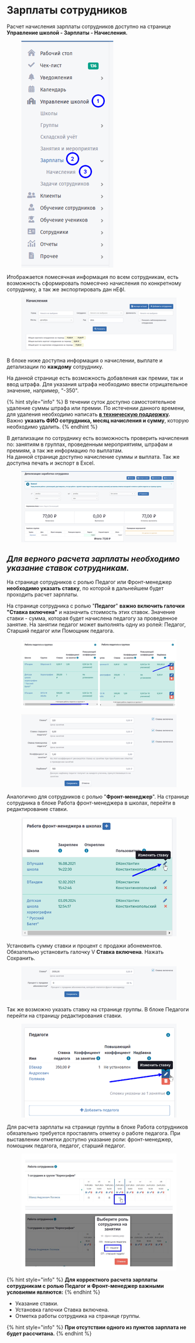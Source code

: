 # Зарплаты сотрудников

Расчет начисления зарплаты сотрудников доступно на странице **Управление школой - Зарплаты - Начисления.**

<figure><img src="../.gitbook/assets/image (8).png" alt=""><figcaption></figcaption></figure>

Итображается помесячная информация по всем сотрудникам, есть возможность сформировать помесячно  начисления по конкретному сотруднику, а так же экспортировать дан нEфl.

<figure><img src="../.gitbook/assets/image (5).png" alt=""><figcaption></figcaption></figure>

В блоке ниже доступна информация о начислении, выплате и детализации по **каждому** сотруднику.&#x20;

На данной странице есть возможность добавления как премии, так и ввод штрафа. Для указания штрафа необходимо ввести отрицательное значение, например, "-350".

{% hint style="info" %}
В течении суток доступно самостоятельное удаление суммы штрафа или премии. По истечении данного времени, для удаления необходимо написать [**в техническую поддержку**](https://forms.yandex.ru/cloud/6616c14090fa7b1819ba1116/?clckid=5aea2dcb)**.** \
Важно **указать ФИО сотрудника, месяц начисления и сумму**, которую необходимо удалить.
{% endhint %}

В детализации по сотруднику есть возможность проверить начисления по: занятиям в группах, проведенным мероприятиям, штрафам и премиям, а так же информацию по выплатам.\
На данной странице доступно начисление суммы и выплата. Так же доступна печать и экспорт в Excel.

<figure><img src="../.gitbook/assets/image (6).png" alt=""><figcaption></figcaption></figure>

## _Для верного расчета зарплаты необходимо указание ставок сотрудникам._

На странице сотрудников с ролью Педагог или Фронт-менеджер **необходимо указать ставку**, по которой в дальнейшем будет проходить расчет зарплаты.

На странице сотрудника с ролью "**Педагог**"  **важно включить галочки "Ставка включена"** и назначить стоимость этих ставок. Значение ставки - сумма, которая будет начислена педагогу за проведенное занятие. На занятии педагог может выполнять одну из ролей: Педагог, Старший педагог или Помощник педагога.​

<figure><img src="../.gitbook/assets/collage.jpg" alt=""><figcaption></figcaption></figure>

<figure><img src="../.gitbook/assets/image.png" alt=""><figcaption></figcaption></figure>

Аналогично для сотрудников с ролью "**Фронт-менеджер**". На странице сотрудника в блоке Работа фронт-менеджера в школах, перейти в редактирование ставки.

<figure><img src="../.gitbook/assets/image (1).png" alt=""><figcaption></figcaption></figure>

Установить сумму ставки и процент с продажи абонементов. Обязательно установить галочку V **Ставка включена**. Нажать Сохранить.

<figure><img src="../.gitbook/assets/image (2).png" alt=""><figcaption></figcaption></figure>

Так же возможно указать ставку на странице группы. В блоке Педагоги перейти на страницу редактирования ставки.

<figure><img src="../.gitbook/assets/image (3).png" alt=""><figcaption></figcaption></figure>

Для расчета зарплаты на странице группы в блоке Работа сотрудников  обязательно требуется проставлять отметку о работе педагога. При выставлении отметки доступно указание роли: фронт-менеджер, помощник педагога, педагог, старший педагог.

<figure><img src="../.gitbook/assets/collage (1).jpg" alt=""><figcaption></figcaption></figure>

{% hint style="info" %}
**Для корректного расчета зарплаты сотрудникам с ролью Педагог и Фронт-менеджер важными условиями являются:**
{% endhint %}

* Указание ставки.
* Установка галочки Ставка включена.
* Отметка работы сотрудника на странице группы.

{% hint style="info" %}
**При отсутствии одного из пунктов зарплата не будет рассчитана.**
{% endhint %}
